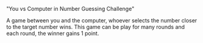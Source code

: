 "You vs Computer in Number Guessing Challenge"

A game between you and the computer, whoever selects the number closer to the target number wins. This game can be play for many rounds and each round, the winner gains 1 point.
